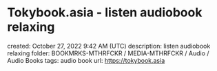 # Tokybook.asia - listen audiobook relaxing

created: October 27, 2022 9:42 AM (UTC)
description: listen audiobook relaxing
folder: BOOKMRKS-MTHRFCKR / MEDIA-MTHRFCKR / Audio / Audio Books
tags: audio book
url: https://tokybook.asia